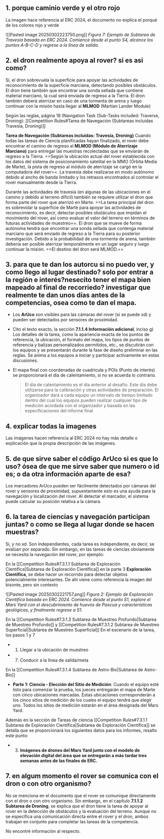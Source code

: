 
## 1. porque caminio verde y el otro rojo

La imagen hace referencia al ERC 2024, el documento no explica el porqué de los colores rojo y verde

![[Pasted image 20250302223750.png]]
*Figura 7: Ejemplo de Subtarea de Travesía basada en ERC 2024. Comience desde el punto S4, alcance los puntos A-B-C-D y regrese a la línea de salida.*

## 2. el dron realmente apoya al rover? si es asi como?

Si, el dron sobrevuela la superficie para apoyar las actividades de reconocimiento de la superficie marciana, detectando posibles obstáculos. El dron tiene también que encontrar una sonda sellada que contiene material marciano, la cual será enviada de regreso a la Tierra. El dron también deberá aterrizar en caso de una tormenta de arena y luego continuar con la misión hasta llegar al **MLMOD** (Martian Lander Module)

Según las reglas, página 18 (Navigation Task (Sub-Tasks included: Traverse, Droning):
[[Competition Rules#Tarea de Navegación (Subtareas incluidas Travesía, Droning)]]

**Tarea de Navegación (Subtareas incluidas: Travesía, Droning)**
Cuando todas las tareas de Ciencia planificadas hayan finalizado, el rover debe encontrar el camino de regreso al **MLMOD (Módulo de Aterrizaje Marciano)** para entregar las muestras recolectadas que se enviarán de regreso a la Tierra. ==Según la ubicación actual del rover establecida con los datos del sistema de posicionamiento satelital en la MMO (Órbita Media de Marte), la pista de regreso al módulo de aterrizaje se cargó en la computadora del rover==. La travesía debe realizarse en modo autónomo debido al ancho de banda limitado y los retrasos encontrados al controlar el rover manualmente desde la Tierra.

Durante las actividades de travesía (en algunas de las ubicaciones en el camino y debido al terreno difícil) también se requiere utilizar el dron que forma parte del rover que aterrizó en Marte. ==La tarea principal del dron es sobrevolar la superficie de Marte para apoyar las actividades de reconocimiento, es decir, detectar posibles obstáculos que impidan el movimiento del rover, así como evaluar el valor del terreno en términos de futuras actividades de muestreo==. El dron que se mueve de forma autónoma tendrá que encontrar una sonda sellada que contenga material marciano que será enviado de regreso a la Tierra para su posterior investigación. Debido a la probabilidad de una tormenta de arena, también debería ser posible aterrizar temporalmente en un lugar seguro y luego continuar la misión. ==El destino del dron será MLMOD.==

## 3. para que te dan los autorcu si no puedo ver, y como llego al lugar destinado? solo por entrar a la región e interés?nesecito tener el mapa bien mapeado al final de recorriedo? investigar que realmente te dan unos días antes de la competencias, osea como te dan el mapa.


- Los **ArUco** son visibles para las cámaras del rover (si se puede xd) y pueden ser detectados por sensores de proximidad.

- Cito el texto exacto, la sección **7.1.1.4 Información adicional**, inciso g) Los detalles de la tarea, como la apariencia exacta de los puntos de referencia, la ubicación, el formato del mapa, los tipos de puntos de referencia y balizas personalizados permitidos, etc., se discutirán con los equipos y se presentarán durante la fase de diseño preliminar en las reglas. Se anima a los equipos a iniciar y participar activamente en estas discusiones. 

- El mapa final con coordenadas de cuadricula y POIs (Punto de interés) se proporcionará el día de calentamiento, si no se acuerda lo contrario. 
	> El día de calentamiento es el día anterior al desafío. Este día debe utilizarse para la calibración y otras actividades de preparación. El organizador dará a cada equipo un intervalo de tiempo limitado dentro del cual los equipos pueden realizar cualquier tipo de medición acordada con el organizador y basada en las especificaciones del informe final
## 4. explicar todas la imagenes

Las imágenes hacen referencia al ERC 2024 no hay más detalle o explicación que la propia descripción de las imágenes.

## 5. de que sirve saber el código ArUco si es que lo uso? ósea de que me sirve saber que numero o id es; o da otra información aparte de esa?

Los marcadores ArUco pueden ser fácilmente detectados por cámaras del rover y sensores de proximidad, supuestamente esto es una ayuda para la navegación y localización del rover. Al detectar el marcador, el sistema puede calcular su posición relativa a la cámara.  
## 6. la tarea de ciencias y navegación participan juntas? o como se llega al lugar donde se hacen muestras?

Si, y no xd. Son independientes, cada tarea es independiente, es decir, se evalúan por separado. Sin embargo, en las tareas de ciencias obviamente se necesita la navegación del rover, por ejemplo:


En la [[Competition Rules#7.3.1.1 Subtarea de Exploración Científica|Subtarea de Exploración Científica]] en la parte 3 **Exploración Científica**, se debe hacer un recorrido para detectar objetos potencialmente interesantes. De ahí viene como referencia la imagen del bisonte, pero sin contexto

![[Pasted image 20250302221757.png]]
*Figura 2: Ejemplo de Exploración Científica basada en ERC 2024. Comience desde el punto S1, explore el Mars Yard con el descubrimiento de huevos de Pascua y características geológicas, y finalmente regrese a S1.*


En la [[Competition Rules#7.3.1.3 Subtarea de Muestreo Profundo|Subtarea de Muestreo Profundo]] y [[Competition Rules#7.3.1.2 Subtarea de Muestreo Superficial|Subtarea de Muestreo Superficial]]
En el escenario de la tarea, los pasos 1 y 7
- 1. Llegar a la ubicación de muestreo
- 7. Conducir a la línea de salida/meta 

En la [[Competition Rules#7.3.1.4 Subtarea de Astro-Bio|Subtarea de Astro-Bio]]
- **Parte 1: Ciencia - Elección del Sitio de Medición**: Cuando el equipo esté listo para comenzar la prueba, los jueces entregarán el mapa de Marte con cinco ubicaciones marcadas. Estas ubicaciones corresponderán a los cinco sitios de medición de los cuales el equipo tendrá que elegir uno. Todos los sitios de medición estarán en el área designada del Mars Yard.


Además en la sección de Tareas de ciencia [[Competition Rules#7.3.1.1 Subtarea de Exploración Científica|Subtarea de Exploración Científica]] se detalla que se proporcionará los siguientes datos para los informes, resalto este punto:
- 3. **Imágenes de drones del Mars Yard junto con el modelo de elevación digital del área que se entregarán a más tardar tres semanas antes de las finales de ERC.**


## 7. en algum momento el rover se comunica con el dron o con otro organismo?

No se menciona en el documento que el rover se comunique directamente con el dron o con otro organismo. Sin embargo, en el capítulo **7.1.1.2 Subtarea de Droning**, se explica que el dron tiene la tarea de apoyar al rover en la detección de obstáculos y la evaluación del terreno. Aunque no se especifica una comunicación directa entre el rover y el dron, ambos trabajan en conjunto para completar las tareas de la competencia.

No encontré información al respecto.